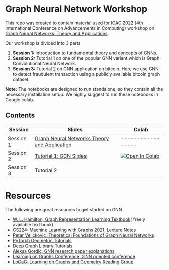 # Graph Neural Network Workshop

This repo was created to contain material used for [ICAC 2022](https://icac.lk/) (4th International Conference on Advancements in Computing) workshop on [Graph Neural Networks: Theory and Applications](https://icac.lk/workshops/).

Our workshop is divided into 3 parts 

 1. **Session 1:** Introduction to fundamental theory and concepts of GNNs.
 2. **Session 2:** Tutorial 1 on one of the popular GNN variant which is Graph Convolutional Neural Network.
 3. **Session 3:**  Tutorial 2 on GNN application on bitcoin. Here we use GNN to detect fraudulent transaction using a publicly available bitcoin graph dataset.

**Note:** The notebooks are designed to run standalone, so they contain all the necessary  installation setup. We highly suggest to run these notebooks in Google colab.

## Contents

| Session | Slides | Colab
| --- | ---  | --- |
| Session 1 | [Graph Neural Networks Theory and Application](https://github.com/vmenan/gnn_workshop/blob/main/Slides/Graph%20Neural%20Networks%20Theory%20and%20Application%20%20%20.pptx)|   -----------------
| Session 2 | [Tutorial 1: GCN Slides](https://github.com/vmenan/gnn_workshop/blob/main/Slides/Tutorial%201%20-%20GCN.pptx) |[![Open In Colab](https://colab.research.google.com/assets/colab-badge.svg)](https://colab.research.google.com/github/vmenan/gnn_workshop/blob/main/Notebooks/Tutorial_1.ipynb)
| Session 3 | Tutorial 2


# Resources
The following are great resources to get started on GNN

 - [W. L. Hamilton, Graph Representation Learning Textbook](https://www.cs.mcgill.ca/~wlh/grl_book/)( freely available text book)
 - [CS224: Machine Learning with Graphs 2021, Lecture Notes](http://web.stanford.edu/class/cs224w/)
 - [Petar  Velickovic, Theoretical Foundations of Graph Neural Networks](https://www.youtube.com/watch?v=uF53xsT7mjc&t=2113s)
 - [PyTorch Geometric Tutorials](https://pytorch-geometric.readthedocs.io/en/latest/notes/colabs.html)
 - [Deep Graph Library Tutorials](https://docs.dgl.ai/guide/index.html) 
 - [Aleksa  Gordic, GNN research paper explanations](https://www.youtube.com/playlist?list=PLBoQnSflObckArGNhOcNg7lQG_f0ZlHF5)
 - [Learning on Graphs Conference, GNN oriented conference](https://logconference.org/)
 - [LoGaG: Learning on Graphs and Geometry Reading Group](https://hannes-stark.com/logag-reading-group) 

 
